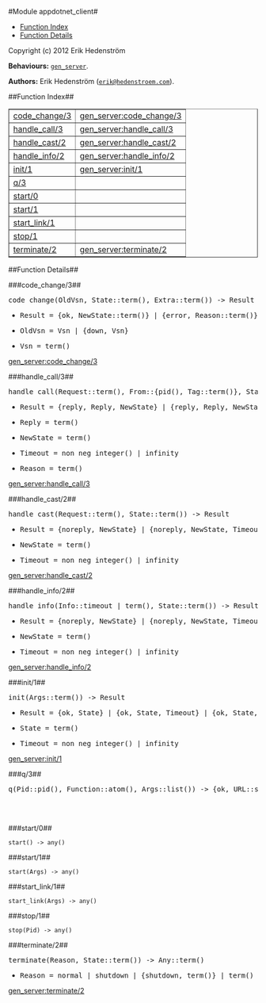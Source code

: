 

#Module appdotnet_client#
* [Function Index](#index)
* [Function Details](#functions)


Copyright (c) 2012 Erik Hedenstr&ouml;m

__Behaviours:__ [`gen_server`](gen_server.md).

__Authors:__ Erik Hedenstr&ouml;m ([`erik@hedenstroem.com`](mailto:erik@hedenstroem.com)).<a name="index"></a>

##Function Index##


<table width="100%" border="1" cellspacing="0" cellpadding="2" summary="function index"><tr><td valign="top"><a href="#code_change-3">code_change/3</a></td><td><a href="http://www.erlang.org/doc/man/gen_server.html#Module:code_change-3">gen_server:code_change/3</a></td></tr><tr><td valign="top"><a href="#handle_call-3">handle_call/3</a></td><td><a href="http://www.erlang.org/doc/man/gen_server.html#Module:handle_call-3">gen_server:handle_call/3</a></td></tr><tr><td valign="top"><a href="#handle_cast-2">handle_cast/2</a></td><td><a href="http://www.erlang.org/doc/man/gen_server.html#Module:handle_cast-2">gen_server:handle_cast/2</a></td></tr><tr><td valign="top"><a href="#handle_info-2">handle_info/2</a></td><td><a href="http://www.erlang.org/doc/man/gen_server.html#Module:handle_info-2">gen_server:handle_info/2</a></td></tr><tr><td valign="top"><a href="#init-1">init/1</a></td><td><a href="http://www.erlang.org/doc/man/gen_server.html#Module:init-1">gen_server:init/1</a></td></tr><tr><td valign="top"><a href="#q-3">q/3</a></td><td></td></tr><tr><td valign="top"><a href="#start-0">start/0</a></td><td></td></tr><tr><td valign="top"><a href="#start-1">start/1</a></td><td></td></tr><tr><td valign="top"><a href="#start_link-1">start_link/1</a></td><td></td></tr><tr><td valign="top"><a href="#stop-1">stop/1</a></td><td></td></tr><tr><td valign="top"><a href="#terminate-2">terminate/2</a></td><td><a href="http://www.erlang.org/doc/man/gen_server.html#Module:terminate-2">gen_server:terminate/2</a></td></tr></table>


<a name="functions"></a>

##Function Details##

<a name="code_change-3"></a>

###code_change/3##


<pre>code_change(OldVsn, State::term(), Extra::term()) -&gt; Result</pre>
<ul class="definitions"><li><pre>Result = {ok, NewState::term()} | {error, Reason::term()}</pre></li><li><pre>OldVsn = Vsn | {down, Vsn}</pre></li><li><pre>Vsn = term()</pre></li></ul>

[gen_server:code_change/3](http://www.erlang.org/doc/man/gen_server.html#Module:code_change-3)<a name="handle_call-3"></a>

###handle_call/3##


<pre>handle_call(Request::term(), From::{pid(), Tag::term()}, State::term()) -&gt; Result</pre>
<ul class="definitions"><li><pre>Result = {reply, Reply, NewState} | {reply, Reply, NewState, Timeout} | {reply, Reply, NewState, hibernate} | {noreply, NewState} | {noreply, NewState, Timeout} | {noreply, NewState, hibernate} | {stop, Reason, Reply, NewState} | {stop, Reason, NewState}</pre></li><li><pre>Reply = term()</pre></li><li><pre>NewState = term()</pre></li><li><pre>Timeout = non_neg_integer() | infinity</pre></li><li><pre>Reason = term()</pre></li></ul>

[gen_server:handle_call/3](http://www.erlang.org/doc/man/gen_server.html#Module:handle_call-3)<a name="handle_cast-2"></a>

###handle_cast/2##


<pre>handle_cast(Request::term(), State::term()) -&gt; Result</pre>
<ul class="definitions"><li><pre>Result = {noreply, NewState} | {noreply, NewState, Timeout} | {noreply, NewState, hibernate} | {stop, Reason::term(), NewState}</pre></li><li><pre>NewState = term()</pre></li><li><pre>Timeout = non_neg_integer() | infinity</pre></li></ul>

[gen_server:handle_cast/2](http://www.erlang.org/doc/man/gen_server.html#Module:handle_cast-2)<a name="handle_info-2"></a>

###handle_info/2##


<pre>handle_info(Info::timeout | term(), State::term()) -&gt; Result</pre>
<ul class="definitions"><li><pre>Result = {noreply, NewState} | {noreply, NewState, Timeout} | {noreply, NewState, hibernate} | {stop, Reason::term(), NewState}</pre></li><li><pre>NewState = term()</pre></li><li><pre>Timeout = non_neg_integer() | infinity</pre></li></ul>

[gen_server:handle_info/2](http://www.erlang.org/doc/man/gen_server.html#Module:handle_info-2)<a name="init-1"></a>

###init/1##


<pre>init(Args::term()) -&gt; Result</pre>
<ul class="definitions"><li><pre>Result = {ok, State} | {ok, State, Timeout} | {ok, State, hibernate} | {stop, Reason::term()} | ignore</pre></li><li><pre>State = term()</pre></li><li><pre>Timeout = non_neg_integer() | infinity</pre></li></ul>

[gen_server:init/1](http://www.erlang.org/doc/man/gen_server.html#Module:init-1)<a name="q-3"></a>

###q/3##


<pre>q(Pid::pid(), Function::atom(), Args::list()) -> {ok, URL::string()} | <a href="appdotnet.md#type-http_response">appdotnet:http_response()</a></pre>
<br></br>


<a name="start-0"></a>

###start/0##


`start() -> any()`

<a name="start-1"></a>

###start/1##


`start(Args) -> any()`

<a name="start_link-1"></a>

###start_link/1##


`start_link(Args) -> any()`

<a name="stop-1"></a>

###stop/1##


`stop(Pid) -> any()`

<a name="terminate-2"></a>

###terminate/2##


<pre>terminate(Reason, State::term()) -&gt; Any::term()</pre>
<ul class="definitions"><li><pre>Reason = normal | shutdown | {shutdown, term()} | term()</pre></li></ul>

[gen_server:terminate/2](http://www.erlang.org/doc/man/gen_server.html#Module:terminate-2)